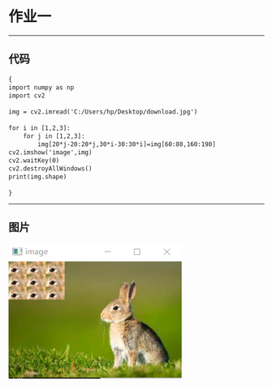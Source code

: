 # 作业一
---
## 代码
```
{
import numpy as np
import cv2

img = cv2.imread('C:/Users/hp/Desktop/download.jpg')

for i in [1,2,3]:
    for j in [1,2,3]:
        img[20*j-20:20*j,30*i-30:30*i]=img[60:80,160:190]
cv2.imshow('image',img)
cv2.waitKey(0)
cv2.destroyAllWindows()
print(img.shape)

}
```
---
## 图片
![](rabbit1.png)
